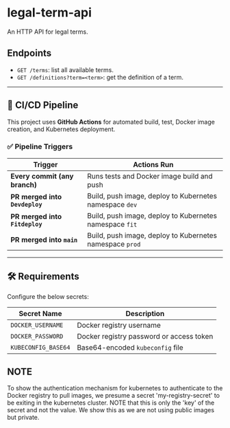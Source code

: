 # legal-term-api

An HTTP API for legal terms.

## Endpoints

* `GET /terms`: list all available terms.
* `GET /definitions?term=<term>`: get the definition of a term.

---

## 🚀 CI/CD Pipeline

This project uses **GitHub Actions** for automated build, test, Docker image creation, and Kubernetes deployment.

### ✅ Pipeline Triggers

| Trigger                            | Actions Run                                                  |
|------------------------------------|--------------------------------------------------------------|
| **Every commit (any branch)**      | Runs tests and Docker image build and push       |
| **PR merged into `Devdeploy`**     | Build, push image, deploy to Kubernetes namespace `dev`     |
| **PR merged into `Fitdeploy`**     | Build, push image, deploy to Kubernetes namespace `fit`     |
| **PR merged into `main`**          | Build, push image, deploy to Kubernetes namespace `prod`    |

---

## 🛠 Requirements

Configure the below secrets:

| Secret Name         | Description                                  |
|---------------------|----------------------------------------------|
| `DOCKER_USERNAME`   | Docker registry username                      |
| `DOCKER_PASSWORD`   | Docker registry password or access token      |
| `KUBECONFIG_BASE64` | Base64-encoded `kubeconfig` file              |


## NOTE

To show the authentication mechanism for kubernetes to authenticate to the Docker registry to pull images, we presume a secret 'my-registry-secret' to be exiting in the kubernetes cluster. NOTE that this is only the 'key' of the secret and not the value. We show this as we are not using public images but private.